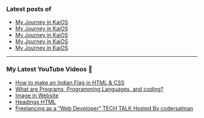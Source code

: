 ### Latest posts of 
<!-- BLOG-POST-LIST:START -->
- [My Journey in KaiOS](https://blog.codersalman.live/my-journey-in-kaios-1)
- [My Journey in KaiOS](https://blog.codersalman.live/my-journey-in-kaios-1)
- [My Journey in KaiOS](https://blog.codersalman.live/my-journey-in-kaios-1)
- [My Journey in KaiOS](https://blog.codersalman.live/my-journey-in-kaios-1)
- [My Journey in KaiOS](https://blog.codersalman.live/my-journey-in-kaios-1)
<!-- BLOG-POST-LIST:END -->

<hr>

### My Latest YouTube Videos 🌱
<!-- YOUTUBE:START -->
- [How to make an Indian Flag in HTML &amp; CSS ](https://www.youtube.com/watch?v=5IxQYP8xTIE)
- [What are  Programs, Programming Languages, and coding? ](https://www.youtube.com/watch?v=9_b_2HpqasE)
- [Image in Website ](https://www.youtube.com/watch?v=g2bmNTShT-Q)
- [Headings HTML ](https://www.youtube.com/watch?v=YCgJBxAvboA)
- [Freelancing as a “Web Developer”   TECH TALK  Hosted By codersalman ](https://www.youtube.com/watch?v=K0W59SFiIHg)
<!-- YOUTUBE:END -->
